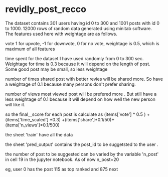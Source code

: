# revidly_post_recco
The dataset contains 301 users having id 0 to 300 and 1001 posts with id 0 to 1000. 12000 rows of random data generated using minitab software. 	
The features used here with weightage are as follows.	
	
vote	1 for upvote, -1 for downvote, 0 for no vote, weightage is 0.5, which is maximum of all features

time spent	for the dataset I have used randomly from 0 to 300 sec. Weightage for time is 0.3 because it will depend on the length of post. Some good post may be small, so less weightage

number of times shared	post with better revies will be shared more. So have  a weightage of 0.1 because many persons don't prefer sharing.

number of views	most viewed post will be prefered more . But still have a less weightage of 0.1 because it will depend on how well the new person will like it.
	
so the final__score for each post is calculate as 
(items['vote'] * 0.5 ) + (items['time_scaled'] *0.3) +(items['share']*0.1/50)+(items['n_views']*0.1/500)	
	
the sheet 'train' have all the data	

the sheet 'pred_output' contains the post_id to be suggetsted to the user . 	

the number of post to be suggested can be varied by the variable 'n_post'  in cell 19 in the jupyter notebook. As of now n_post=20	

eg, user 0 has the post 115 as top ranked and 875 next	
